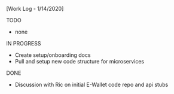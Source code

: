 [Work Log - 1/14/2020]

TODO
- none

IN PROGRESS
- Create setup/onboarding docs
- Pull and setup new code structure for microservices

DONE
- Discussion with Ric on initial E-Wallet code repo and api stubs
